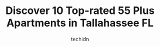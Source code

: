 ---
layout: ampstory
image: https://i0.wp.com/www.depkes.org/wp-content/uploads/2023/06/55-plus-apartments-0-in-tallahassee-fl-1685865554.jpeg?resize=640,853
author: techidn
featured: false
description: Discover the impressive array of 55 Plus Apartments options in Tallahassee FL, where you can find 10 of the largest 55 Plus Apartments establishments in the area. From renowned classics to h
title: Discover 10 Top-rated 55 Plus Apartments in Tallahassee FL
cover:
   title: Discover 10 Top-rated 55 Plus Apartments in Tallahassee FL
   subtitle: Rickpate
   background: https://www.depkes.org/wp-content/uploads/2023/06/55-plus-apartments-0-in-tallahassee-fl-1685865554.jpeg

pages: 
 - layout: thirds
   top: <h1>#1 Holiday Cherry Laurel</h1>
   bottom: "<p>My mother was in Cherry Laurel for five years.  During her stay there , everyone was very helpful and it was run efficiently.   Valerie, (the current Director) was especi</p>"
   background: https://www.depkes.org/wp-content/uploads/2023/06/55-plus-apartments-1-in-tallahassee-fl-1685865554.jpeg
   backgroundblur: true
 - layout: thirds
   top: <h1>#2 Mulligan Park Gracious Retirement Living</h1>
   bottom: "<p>I moved into Mulligan Park Gracious Retirement Living almost two weeks ago.  I am very THANKFUL that I did.  The residents are loving, kind and helpful.  They are amazing</p>"
   background: https://www.depkes.org/wp-content/uploads/2023/06/55-plus-apartments-2-in-tallahassee-fl-1685865554.jpeg
   cta:
      link: https://www.depkes.org/blog/discover-10-top-rated-55-plus-apartments-in-tallahassee-fl/
      text: Discover 10 Top-rated 55 Plus Apartments in Tallahassee FL
 - layout: thirds
   top: <h1>#3 St. Augustine Plantation</h1>
   bottom: "<p>2507 Old St Augustine Rd, Tallahassee, FL 32301, United States</p>"
   background: https://www.depkes.org/wp-content/uploads/2023/06/55-plus-apartments-3-in-tallahassee-fl-1685865555.jpeg
   cta:
      link: https://www.depkes.org/blog/discover-10-top-rated-55-plus-apartments-in-tallahassee-fl/
      text: Discover 10 Top-rated 55 Plus Apartments in Tallahassee FL
 - layout: thirds
   top: <h1>#4 Savannah Sound Apartments</h1>
   bottom: "<p>1950 North Point Blvd, Tallahassee, FL 32308, United States</p>"
   background: https://images.unsplash.com/photo-1533998839656-76f5e4b2bccb?ixlib=rb-4.0.3&ixid=MnwxMjA3fDB8MHxwaG90by1wYWdlfHx8fGVufDB8fHx8&auto=format&fit=crop&w=640&h=853&q=80
   cta:
      link: https://www.depkes.org/blog/discover-10-top-rated-55-plus-apartments-in-tallahassee-fl/
      text: Discover 10 Top-rated 55 Plus Apartments in Tallahassee FL
 - layout: thirds
   top: <h1>#5 The Grove at Canopy</h1>
   bottom: "<p>2601 Crestline Rd, Tallahassee, FL 32308, United States</p>"
   background: https://images.unsplash.com/photo-1524169358666-79f22534bc6e?ixlib=rb-4.0.3&ixid=MnwxMjA3fDB8MHxwaG90by1wYWdlfHx8fGVufDB8fHx8&auto=format&fit=crop&w=640&h=853&q=80
   cta:
      link: https://www.depkes.org/blog/discover-10-top-rated-55-plus-apartments-in-tallahassee-fl/
      text: Discover 10 Top-rated 55 Plus Apartments in Tallahassee FL
 - layout: thirds
   top: <h1>#6 Woodmont Senior Living</h1>
   bottom: "<p>3207 N Monroe St, Tallahassee, FL 32303, United States</p>"
   background: https://images.unsplash.com/photo-1564951434112-64d74cc2a2d7?ixlib=rb-4.0.3&ixid=MnwxMjA3fDB8MHxwaG90by1wYWdlfHx8fGVufDB8fHx8&auto=format&fit=crop&w=640&h=853&q=80
   cta:
      link: https://www.depkes.org/blog/discover-10-top-rated-55-plus-apartments-in-tallahassee-fl/
      text: Discover 10 Top-rated 55 Plus Apartments in Tallahassee FL
 - layout: thirds
   top: <h1>#7 Westminster Oaks</h1>
   bottom: "<p>4449 Meandering Way, Tallahassee, FL 32308, United States</p>"
   background: https://images.unsplash.com/photo-1540457036297-448b6b99e91c?ixlib=rb-4.0.3&ixid=MnwxMjA3fDB8MHxwaG90by1wYWdlfHx8fGVufDB8fHx8&auto=format&fit=crop&w=640&h=853&q=80
   cta:
      link: https://www.depkes.org/blog/discover-10-top-rated-55-plus-apartments-in-tallahassee-fl/
      text: Discover 10 Top-rated 55 Plus Apartments in Tallahassee FL
 - layout: thirds
   middle: Continue reading...
   background: https://images.unsplash.com/photo-1618556658017-fd9c732d1360?ixlib=rb-4.0.3&ixid=MnwxMjA3fDB8MHxwaG90by1wYWdlfHx8fGVufDB8fHx8&auto=format&fit=crop&w=640&h=853&q=80
   cta:
      link: https://www.depkes.org/blog/discover-10-top-rated-55-plus-apartments-in-tallahassee-fl/
      text: Discover 10 Top-rated 55 Plus Apartments in Tallahassee FL
      
---